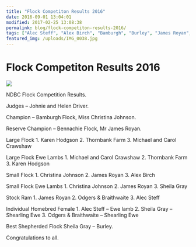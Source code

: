 ```yaml
---
title: "Flock Competiton Results 2016"
date: 2016-09-01 13:04:01
modified: 2017-02-25 13:08:38
permalink: blog/flock-competiton-results-2016/
tags: ["Alec Steff", "Alex Birch", "Bamburgh", "Burley", "James Royan", "JE &amp; SM Gray", "Karen Hodgson", "Marren", "NDBC", "Poll Dorset", "Report", "Results"]
featured_img: /uploads/IMG_0038.jpg
---
```


# Flock Competiton Results 2016

![](/uploads/IMG_0038.jpg)

NDBC Flock Competition Results.

Judges – Johnie and Helen Driver.

Champion – Bamburgh Flock, Miss Christina Johnson.

Reserve Champion – Bennachie Flock, Mr James Royan.

Large Flock
1\. Karen Hodgson
2\. Thornbank Farm
3\. Michael and Carol Crawshaw

Large Flock Ewe Lambs
1\. Michael and Carol Crawshaw
2\. Thornbank Farm
3\. Karen Hodgson

Small Flock
1\. Christina Johnson
2\. James Royan
3\. Alex Birch

Small Flock Ewe Lambs
1\. Christina Johnson
2\. James Royan
3\. Sheila Gray

Stock Ram
1\. James Royan
2\. Odgers &amp; Braithwaite
3\. Alec Steff

Individual Homebred Female
1\. Alec Steff – Ewe lamb
2\. Sheila Gray – Shearling Ewe
3\. Odgers &amp; Braithwaite – Shearling Ewe

Best Shepherded Flock
Sheila Gray – Burley.

Congratulations to all.
